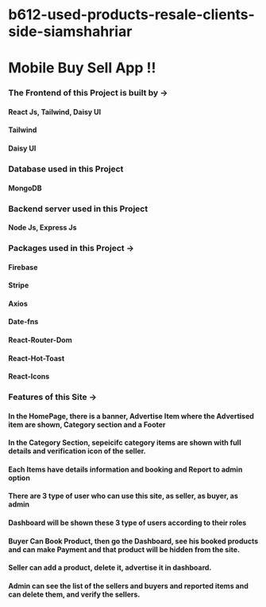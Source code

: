 # b612-used-products-resale-clients-side-siamshahriar

# Mobile Buy Sell App !!

### The Frontend of this Project is built by ->

#### React Js, Tailwind, Daisy UI

#### Tailwind

#### Daisy UI

### Database used in this Project

#### MongoDB

### Backend server used in this Project

#### Node Js, Express Js

### Packages used in this Project ->

#### Firebase

#### Stripe

#### Axios

#### Date-fns

#### React-Router-Dom

#### React-Hot-Toast

#### React-Icons

### Features of this Site ->

#### In the HomePage, there is a banner, Advertise Item where the Advertised item are shown, Category section and a Footer

#### In the Category Section, sepeicifc category items are shown with full details and verification icon of the seller.

#### Each Items have details information and booking and Report to admin option

#### There are 3 type of user who can use this site, as seller, as buyer, as admin

#### Dashboard will be shown these 3 type of users according to their roles

#### Buyer Can Book Product, then go the Dashboard, see his booked products and can make Payment and that product will be hidden from the site.

#### Seller can add a product, delete it, advertise it in dashboard.

#### Admin can see the list of the sellers and buyers and reported items and can delete them, and verify the sellers.
